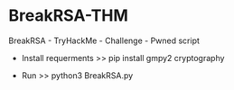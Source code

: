 # BreakRSA-THM
BreakRSA - TryHackMe - Challenge - Pwned script

- Install requerments >>
pip install gmpy2 cryptography

- Run >>
python3 BreakRSA.py

